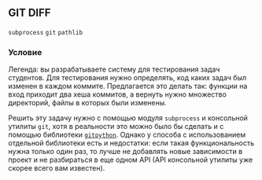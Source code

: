 ## GIT DIFF

`subprocess` `git` `pathlib`

### Условие

Легенда: вы разрабатываете систему для тестирования задач студентов.
Для тестирования нужно определять, код каких задач был изменен
в каждом коммите. Предлагается это делать так: функции на вход
приходит два хеша коммитов, а вернуть нужно множество директорий,
файлы в которых были изменены.

Решить эту задачу нужно с помощью модуля `subprocess` и консольной утилиты `git`,
хотя в реальности это можно было бы сделать и с помощью библиотеки
[`gitpython`](https://gitpython.readthedocs.io/en/stable/tutorial.html).
Однако у способа с использованием отдельной библиотеки есть и недостатки:
если такая функциональность нужна только один раз, то лучше
не добавлять новые зависимости в проект и не разбираться в еще одном API
(API консольной утилиты уже скорее всего вам известен).